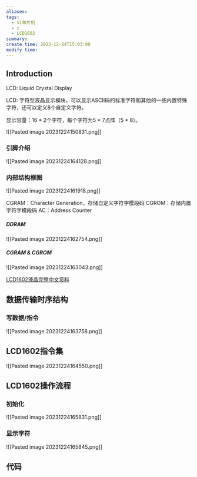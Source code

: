 ```yaml
---
aliases: 
tags:
  - 51单片机
  - c
  - LCD1602
summary: 
create time: 2023-12-24T15:03:00
modify time:
---
```

## Introduction

LCD: Liquid Crystal Display

LCD: 字符型液晶显示模块，可以显示ASCII码的标准字符和其他的一些内置特殊字符，还可以定义8个自定义字符。

显示容量：16 * 2个字符，每个字符为5 * 7点阵（5 * 8）。

![[Pasted image 20231224150831.png]]

### 引脚介绍

![[Pasted image 20231224164128.png]]

### 内部结构框图

![[Pasted image 20231224161918.png]]

CGRAM：Character Generation，存储自定义字符字模段码
CGROM：存储内置字符字模段码
AC：Address Counter

##### DDRAM

![[Pasted image 20231224162754.png]]

##### CGRAM & CGROM

![[Pasted image 20231224163043.png]]

[LCD1602液晶完整中文资料](./attachments/LCD1602液晶完整中文资料)

## 数据传输时序结构

### 写数据/指令

![[Pasted image 20231224163758.png]]

## LCD1602指令集

![[Pasted image 20231224164550.png]]

## LCD1602操作流程

### 初始化

![[Pasted image 20231224165831.png]]

### 显示字符

![[Pasted image 20231224165845.png]]

## 代码


